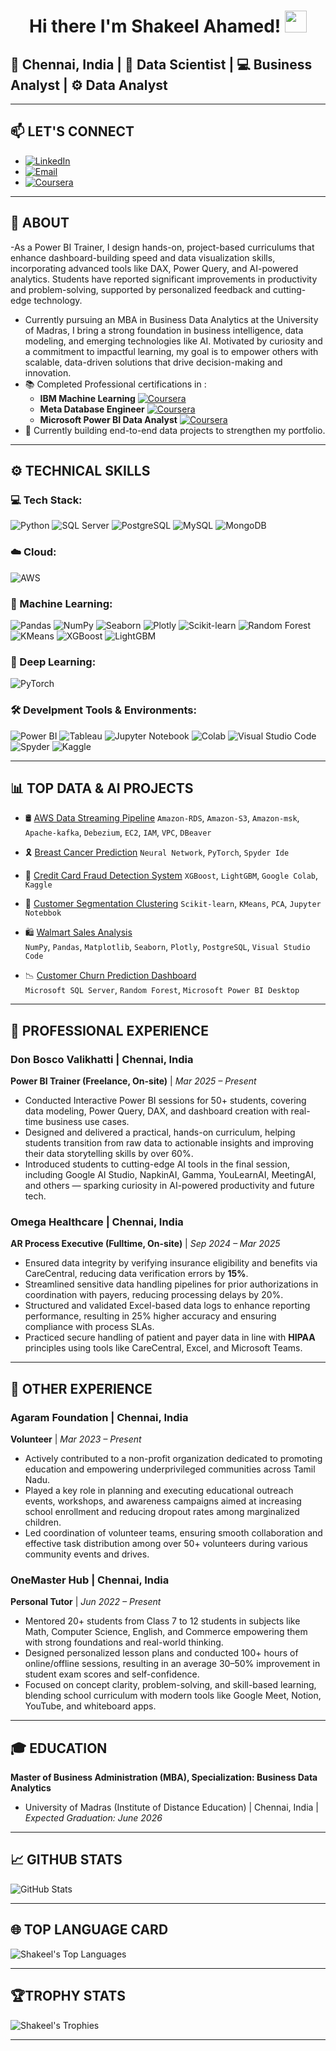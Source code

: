 #  <h1 align="center">Hi there I'm Shakeel Ahamed! <img src="https://media.giphy.com/media/hvRJCLFzcasrR4ia7z/giphy.gif" width="35px" /></h1>

## <n align="centre">📍 **Chennai, India** |  🧠 **Data Scientist** | 💻 **Business Analyst** | ⚙️ **Data Analyst**
---
## 📫 LET'S CONNECT

- [![LinkedIn](https://img.shields.io/badge/LinkedIn-blue?logo=linkedin)](https://www.linkedin.com/in/shakeel-data)  
- [![Email](https://img.shields.io/badge/Gmail-grey?logo=gmail)](mailto:shakeelahamed6618@gmail.com)
- [![Coursera](https://img.shields.io/badge/Coursera-0056D2?logo=coursera&logoColor=white&style=flat-square)](https://www.coursera.org/learner/shakeel-data)

---

## 🚀 ABOUT

-As a Power BI Trainer, I design hands-on, project-based curriculums that enhance dashboard-building speed and data visualization skills, incorporating advanced tools like DAX, Power Query, and AI-powered analytics. Students have reported significant improvements in productivity and problem-solving, supported by personalized feedback and cutting-edge technology. 
- Currently pursuing an MBA in Business Data Analytics at the University of Madras, I bring a strong foundation in business intelligence, data modeling, and emerging technologies like AI. Motivated by curiosity and a commitment to impactful learning, my goal is to empower others with scalable, data-driven solutions that drive decision-making and innovation.
- 📚 Completed Professional certifications in :
   - **IBM Machine Learning** [![Coursera](https://img.shields.io/badge/Coursera-0056D2?logo=coursera&logoColor=white&style=flat-square)](https://www.coursera.org/account/accomplishments/professional-cert/WT57ED6RK0T8)
   - **Meta Database Engineer** [![Coursera](https://img.shields.io/badge/Coursera-0056D2?logo=coursera&logoColor=white&style=flat-square)](https://www.coursera.org/account/accomplishments/professional-cert/90F7XBIW9DHJ)
   - **Microsoft Power BI Data Analyst** [![Coursera](https://img.shields.io/badge/Coursera-0056D2?logo=coursera&logoColor=white&style=flat-square)](https://www.coursera.org/account/accomplishments/professional-cert/R6YAPT8WAUZZ)
- 🤖 Currently building end-to-end data projects to strengthen my portfolio.

---

## ⚙️ TECHNICAL SKILLS
### 💻 Tech Stack:
![Python](https://camo.githubusercontent.com/0d0779a129f1dcf6c31613b701fe0646fd4e4d2ed2a7cbd61b27fd5514baa938/68747470733a2f2f696d672e736869656c64732e696f2f62616467652f707974686f6e2d3336373041303f7374796c653d666f722d7468652d6261646765266c6f676f3d707974686f6e266c6f676f436f6c6f723d666664643534)
![SQL Server](https://img.shields.io/badge/SQL%20Server-CC2927?style=for-the-badge&logo=microsoftsqlserver&logoColor=white)
![PostgreSQL](https://camo.githubusercontent.com/544022edf8369d944e68802fc043b0268484709e334d23db2882590aeae296cb/68747470733a2f2f696d672e736869656c64732e696f2f62616467652f706f7374677265732d2532333331363139322e7376673f7374796c653d666f722d7468652d6261646765266c6f676f3d706f737467726573716c266c6f676f436f6c6f723d7768697465)
![MySQL](https://camo.githubusercontent.com/38ce4d8be94d27406f2989b56efec7cdc5e2c2d6509600746fede440245c5afa/68747470733a2f2f696d672e736869656c64732e696f2f62616467652f6d7973716c2d3434373941312e7376673f7374796c653d666f722d7468652d6261646765266c6f676f3d6d7973716c266c6f676f436f6c6f723d7768697465)
![MongoDB](https://camo.githubusercontent.com/ec9b2bbaccf6915a29050ce24c10cd9b481b0c41b0bf5194add3e69f49a9be3c/68747470733a2f2f696d672e736869656c64732e696f2f62616467652f4d6f6e676f44422d2532333465613934622e7376673f7374796c653d666f722d7468652d6261646765266c6f676f3d6d6f6e676f6462266c6f676f436f6c6f723d7768697465)

### ☁️ Cloud:
![AWS](https://img.shields.io/badge/AWS-%23FF9900?style=for-the-badge&logo=amazon-aws&logoColor=white)

### 🤖 Machine Learning:
![Pandas](https://img.shields.io/badge/Pandas-150458?style=for-the-badge&logo=pandas)
![NumPy](https://img.shields.io/badge/NumPy-013243?style=for-the-badge&logo=numpy)
![Seaborn](https://img.shields.io/badge/Seaborn-76B900?style=for-the-badge&logo=seaborn&logoColor=white) <!-- Custom color + logo name -->
![Plotly](https://img.shields.io/badge/Plotly-3F4F75?style=for-the-badge&logo=plotly)
![Scikit-learn](https://camo.githubusercontent.com/0ad18fa0ec11eec42003562b40a61f4d8643454535b4f3b167bdde4a308b8491/68747470733a2f2f696d672e736869656c64732e696f2f62616467652f7363696b69742d2d6c6561726e2d2532334637393331452e7376673f7374796c653d666f722d7468652d6261646765266c6f676f3d7363696b69742d6c6561726e266c6f676f436f6c6f723d7768697465)
![Random Forest](https://img.shields.io/badge/Random%20Forest-003366?style=for-the-badge&logo=tree&logoColor=white) <!-- Custom icon -->
![KMeans](https://img.shields.io/badge/KMeans-0288D1?style=for-the-badge&logo=cluster&logoColor=white)
![XGBoost](https://img.shields.io/badge/XGBoost-EC2D00?style=for-the-badge&logo=boost&logoColor=white)
![LightGBM](https://img.shields.io/badge/LightGBM-8BC34A?style=for-the-badge&logo=leaflet&logoColor=white)

### 🧬 Deep Learning:
![PyTorch](https://img.shields.io/badge/PyTorch-EE4C2C?style=for-the-badge&logo=pytorch&logoColor=white)

### 🛠️ Develpment Tools & Environments:
![Power BI](https://img.shields.io/badge/Power%20BI-F2C811?style=for-the-badge&logo=powerbi&logoColor=black)
![Tableau](https://img.shields.io/badge/Tableau-E97627?style=for-the-badge&logo=tableau)
![Jupyter Notebook](https://img.shields.io/badge/jupyter-%23FA0F00.svg?style=for-the-badge&logo=jupyter&logoColor=white)
![Colab](https://img.shields.io/badge/Google%20Colab-F9AB00?style=for-the-badge&logo=googlecolab&logoColor=white)
![Visual Studio Code](https://img.shields.io/badge/Visual%20Studio%20Code-0078d7.svg?style=for-the-badge&logo=visual-studio-code&logoColor=white)
![Spyder](https://img.shields.io/badge/Spyder-838485?style=for-the-badge&logo=spyder%20ide&logoColor=maroon)
![Kaggle](https://camo.githubusercontent.com/09863c0d1b37b39630da97cebd29b81129de2e4fb0ad06b48187df332ca35c82/68747470733a2f2f696d672e736869656c64732e696f2f62616467652f4b6167676c652d3033356137643f7374796c653d666f722d7468652d6261646765266c6f676f3d6b6167676c65266c6f676f436f6c6f723d7768697465)

---

## 📊 TOP DATA & AI PROJECTS

- 🛢️ [AWS Data Streaming Pipeline](https://github.com/shakeel-data/AWS-data-streaming-pipeline)
      `Amazon-RDS`, `Amazon-S3`, `Amazon-msk`, `Apache-kafka`, `Debezium`, `EC2`, `IAM`, `VPC`, `DBeaver`
  
- 🎗 [Breast Cancer Prediction](https://github.com/shakeel-data/Breast-cancer-prediction-neural-network-pytorch)
      `Neural Network`, `PyTorch`, `Spyder Ide`
  
- 🔐 [Credit Card Fraud Detection System](https://github.com/shakeel-data/credit-card-fraud-deduction-predictive-models)
      `XGBoost`, `LightGBM`, `Google Colab`, `Kaggle`
  
- 👤 [Customer Segmentation Clustering](https://github.com/shakeel-data/customer-segmentation-clustering)
     `Scikit-learn`, `KMeans`, `PCA`, `Jupyter Notebbok`
  
- 🛍️ [Walmart Sales Analysis](https://github.com/shakeel-data/walmart-analysis-sql-python)  
     `NumPy`, `Pandas`, `Matplotlib`, `Seaborn`, `Plotly`, `PostgreSQL`, `Visual Studio Code`

- 📉 [Customer Churn Prediction Dashboard](https://github.com/shakeel-data/churn-prediction-dashboard)  
     `Microsoft SQL Server`, `Random Forest`, `Microsoft Power BI Desktop`

---

## 💼 PROFESSIONAL EXPERIENCE
### Don Bosco Valikhatti | Chennai, India
**Power BI Trainer (Freelance, On-site)** | *Mar 2025 – Present*
- Conducted Interactive Power BI sessions for 50+ students, covering data modeling, Power Query, DAX, and dashboard creation with real-time business use cases.
- Designed and delivered a practical, hands-on curriculum, helping students transition from raw data to actionable insights and improving their data storytelling skills by over 60%.
- Introduced students to cutting-edge AI tools in the final session, including Google AI Studio, NapkinAI, Gamma, YouLearnAI, MeetingAI, and others — sparking curiosity in AI-powered productivity and future tech.

### Omega Healthcare | Chennai, India
**AR Process Executive (Fulltime, On-site)** | *Sep 2024 – Mar 2025*

- Ensured data integrity by verifying insurance eligibility and benefits via CareCentral, reducing data verification errors by **15%**. 
- Streamlined sensitive data handling pipelines for prior authorizations in coordination with payers, reducing processing delays by 20%.
- Structured and validated Excel-based data logs to enhance reporting performance, resulting in 25% higher accuracy and ensuring compliance with process SLAs.
- Practiced secure handling of patient and payer data in line with **HIPAA** principles using tools like CareCentral, Excel, and Microsoft Teams.

---
## 👥 OTHER EXPERIENCE
### Agaram Foundation | Chennai, India
**Volunteer** | *Mar 2023 – Present*
- Actively contributed to a non-profit organization dedicated to promoting education and empowering underprivileged communities across Tamil Nadu.
- Played a key role in planning and executing educational outreach events, workshops, and awareness campaigns aimed at increasing school enrollment and reducing dropout rates among marginalized children.
- Led coordination of volunteer teams, ensuring smooth collaboration and effective task distribution among over 50+ volunteers during various community events and drives.

### OneMaster Hub | Chennai, India
**Personal Tutor** | *Jun 2022 – Present*
- Mentored 20+ students from Class 7 to 12 students in subjects like Math, Computer Science, English, and Commerce empowering them with strong foundations and real-world thinking.
- Designed personalized lesson plans and conducted 100+ hours of online/offline sessions, resulting in an average 30–50% improvement in student exam scores and self-confidence.
- Focused on concept clarity, problem-solving, and skill-based learning, blending school curriculum with modern tools like Google Meet, Notion, YouTube, and whiteboard apps.

---
## 🎓 EDUCATION
**Master of Business Administration (MBA), Specialization: Business Data Analytics**
- University of Madras (Institute of Distance Education) | Chennai, India | _Expected Graduation: June 2026_

---

## 📈 GITHUB STATS

<p align="left">
  <img src="https://github-readme-stats.vercel.app/api?username=shakeel-data&show_icons=true&theme=radical" alt="GitHub Stats"/>
  <br />

---

## 🌐 TOP LANGUAGE CARD

![Shakeel's Top Languages](https://github-readme-stats.vercel.app/api/top-langs/?username=shakeel-data&layout=compact&theme=tokyonight)

---


## 🏆TROPHY STATS

![Shakeel's Trophies](https://github-profile-trophy.vercel.app/?username=shakeel-data&theme=monokai)

---
